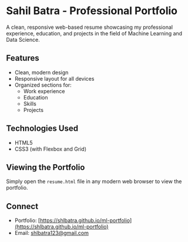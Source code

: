 # Sahil Batra - Professional Portfolio

A clean, responsive web-based resume showcasing my professional experience, education, and projects in the field of Machine Learning and Data Science.

## Features

- Clean, modern design
- Responsive layout for all devices
- Organized sections for:
  - Work experience
  - Education
  - Skills
  - Projects

## Technologies Used

- HTML5
- CSS3 (with Flexbox and Grid)

## Viewing the Portfolio

Simply open the `resume.html` file in any modern web browser to view the portfolio.

## Connect

- Portfolio: [https://shlbatra.github.io/ml-portfolio](https://shlbatra.github.io/ml-portfolio)
- Email: shlbatra123@gmail.com